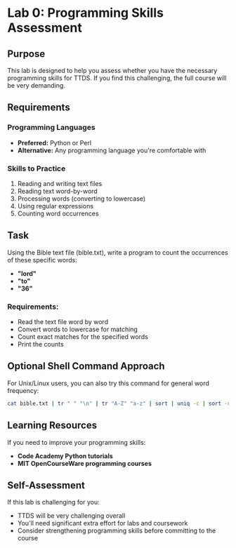# Lab 0: Programming Skills Assessment

## Purpose
This lab is designed to help you assess whether you have the necessary programming skills for TTDS. If you find this challenging, the full course will be very demanding.

## Requirements

### Programming Languages
- **Preferred:** Python or Perl
- **Alternative:** Any programming language you're comfortable with

### Skills to Practice
1. Reading and writing text files
2. Reading text word-by-word
3. Processing words (converting to lowercase)
4. Using regular expressions
5. Counting word occurrences

## Task

Using the Bible text file (bible.txt), write a program to count the occurrences of these specific words:
- **"lord"**
- **"to"**
- **"36"**

### Requirements:
- Read the text file word by word
- Convert words to lowercase for matching
- Count exact matches for the specified words
- Print the counts

## Optional Shell Command Approach

For Unix/Linux users, you can also try this command for general word frequency:
```bash
cat bible.txt | tr " " "\n" | tr "A-Z" "a-z" | sort | uniq -c | sort -n > terms.freq
```

## Learning Resources

If you need to improve your programming skills:
- **Code Academy Python tutorials**
- **MIT OpenCourseWare programming courses**

## Self-Assessment

If this lab is challenging for you:
- TTDS will be very challenging overall
- You'll need significant extra effort for labs and coursework
- Consider strengthening programming skills before committing to the course